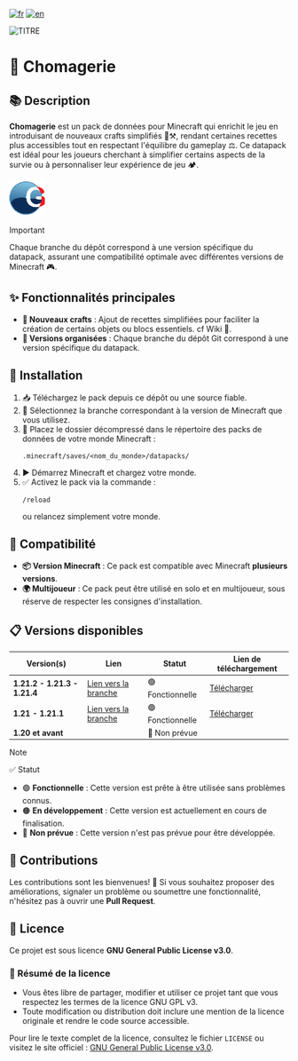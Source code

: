 [![fr](https://img.shields.io/badge/lang-fr-blue.svg)](https://github.com/mal0andre/chomagerie/blob/main/README.md)
[![en](https://img.shields.io/badge/lang-en-blue.svg)](https://github.com/mal0andre/chomagerie/blob/main/README-en.md)

![TITRE](https://golriver.fr/assets/img/chomagerie_title.png)

# 🔧️ Chomagerie

## 📚 Description

**Chomagerie** est un pack de données pour Minecraft qui enrichit le jeu en introduisant de nouveaux crafts simplifiés
🩵⚒️, rendant certaines recettes plus accessibles tout en respectant l'équilibre du gameplay ⚖️. Ce datapack est idéal
pour les joueurs cherchant à simplifier certains aspects de la survie ou à personnaliser leur expérience de jeu 🏕️.

![Pack Icon](https://github.com/mal0andre/chomagerie/blob/1.21/pack.png?raw=true)

> [!IMPORTANT]  
> Chaque branche du dépôt correspond à une version spécifique du datapack, assurant une compatibilité optimale avec
> différentes versions de Minecraft 🎮.

## ✨ Fonctionnalités principales

- **🔧️ Nouveaux crafts** : Ajout de recettes simplifiées pour faciliter la création de certains objets ou blocs
  essentiels. cf Wiki 📓.
- **🌿 Versions organisées** : Chaque branche du dépôt Git correspond à une version spécifique du datapack.

## 🚀 Installation

1. 📥 Téléchargez le pack depuis ce dépôt ou une source fiable.
2. 🔄 Sélectionnez la branche correspondant à la version de Minecraft que vous utilisez.
3. 📂 Placez le dossier décompressé dans le répertoire des packs de données de votre monde Minecraft :
   ```  
   .minecraft/saves/<nom_du_monde>/datapacks/  
   ```  
4. ▶️ Démarrez Minecraft et chargez votre monde.
5. ✅ Activez le pack via la commande :
   ```  
   /reload  
   ```  
   ou relancez simplement votre monde.

## 🧪 Compatibilité

- **📦 Version Minecraft** : Ce pack est compatible avec Minecraft **plusieurs versions**.
- **🌍 Multijoueur** : Ce pack peut être utilisé en solo et en multijoueur, sous réserve de respecter les consignes
  d'installation.

## 📋 Versions disponibles

| Version(s)                   | Lien                                                                         | Statut           | Lien de téléchargement                                                      |
|------------------------------|------------------------------------------------------------------------------|------------------|-----------------------------------------------------------------------------|
| **1.21.2 - 1.21.3 - 1.21.4** | [Lien vers la branche](https://github.com/mal0andre/chomagerie/tree/1.21.2+) | 🟢 Fonctionnelle | [Télécharger](https://github.com/mal0andre/chomagerie/releases/tag/1.21.2+) |
| **1.21 - 1.21.1**            | [Lien vers la branche](https://github.com/mal0andre/chomagerie/tree/1.21+)   | 🟢 Fonctionnelle | [Télécharger](https://github.com/mal0andre/chomagerie/releases/tag/1.21+)   |
| **1.20 et avant**            |                                                                              | 🔴 Non prévue    |                                                                             |

> [!NOTE]  
> ✅ Statut
> - 🟢 **Fonctionnelle** : Cette version est prête à être utilisée sans problèmes connus.
> - 🟠 **En développement** : Cette version est actuellement en cours de finalisation.
> - 🔴 **Non prévue** : Cette version n'est pas prévue pour être développée.

## 🤝 Contributions

Les contributions sont les bienvenues! 🎉 Si vous souhaitez proposer des améliorations, signaler un problème ou soumettre
une fonctionnalité, n'hésitez pas à ouvrir une **Pull Request**.

## 📜 Licence

Ce projet est sous licence **GNU General Public License v3.0**.

### 🔎 Résumé de la licence

- Vous êtes libre de partager, modifier et utiliser ce projet tant que vous respectez les termes de la licence GNU GPL
  v3.
- Toute modification ou distribution doit inclure une mention de la licence originale et rendre le code source
  accessible.

Pour lire le texte complet de la licence, consultez le fichier `LICENSE` ou visitez le site
officiel : [GNU General Public License v3.0](https://www.gnu.org/licenses/gpl-3.0.en.html).

